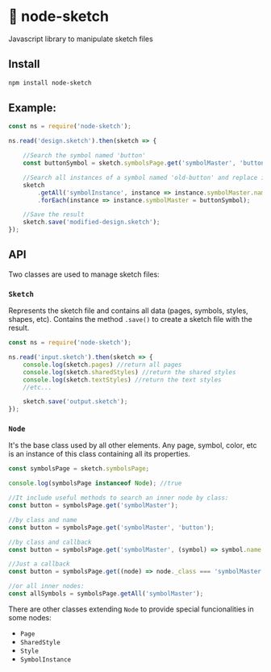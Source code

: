 # 💎 node-sketch
Javascript library to manipulate sketch files

## Install

```sh
npm install node-sketch
```

## Example:

```js
const ns = require('node-sketch');

ns.read('design.sketch').then(sketch => {

    //Search the symbol named 'button'
    const buttonSymbol = sketch.symbolsPage.get('symbolMaster', 'button');

    //Search all instances of a symbol named 'old-button' and replace it with 'button'
    sketch
        .getAll('symbolInstance', instance => instance.symbolMaster.name === 'old-button')
        .forEach(instance => instance.symbolMaster = buttonSymbol);

    //Save the result
    sketch.save('modified-design.sketch');
});
```

## API

Two classes are used to manage sketch files:

### `Sketch`

Represents the sketch file and contains all data (pages, symbols, styles, shapes, etc). Contains the method `.save()` to create a sketch file with the result.

```js
const ns = require('node-sketch');

ns.read('input.sketch').then(sketch => {
    console.log(sketch.pages) //return all pages
    console.log(sketch.sharedStyles) //return the shared styles
    console.log(sketch.textStyles) //return the text styles
    //etc...

    sketch.save('output.sketch');
});

```

### `Node`

It's the base class used by all other elements. Any page, symbol, color, etc is an instance of this class containing all its properties.

```js
const symbolsPage = sketch.symbolsPage;

console.log(symbolsPage instanceof Node); //true 

//It include useful methods to search an inner node by class:
const button = symbolsPage.get('symbolMaster');

//by class and name
const button = symbolsPage.get('symbolMaster', 'button');

//by class and callback
const button = symbolsPage.get('symbolMaster', (symbol) => symbol.name === 'button');

//Just a callback
const button = symbolsPage.get((node) => node._class === 'symbolMaster' && node.name === 'button');

//or all inner nodes:
const allSymbols = symbolsPage.getAll('symbolMaster');
```

There are other classes extending `Node` to provide special funcionalities in some nodes:

* `Page`
* `SharedStyle`
* `Style`
* `SymbolInstance`
